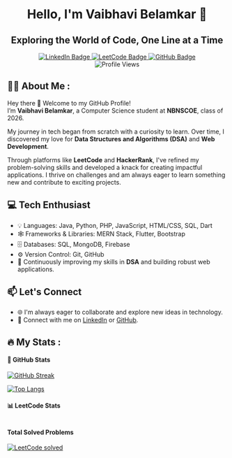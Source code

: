 <div align="center">

  <img src="https://komarev.com/ghpvc/?username=vaibhavibelamkar&style=flat-round&color=red" alt=""/>
  
# Hello, I'm Vaibhavi Belamkar 👋  
## Exploring the World of Code, One Line at a Time  

</div>

<div id="header" align="center">
  <div id="badges">
    <a href="https://www.linkedin.com/in/vaibhavi-belamkar">
      <img src="https://img.shields.io/badge/LinkedIn-blue?style=for-the-badge&logo=linkedin&logoColor=white" alt="LinkedIn Badge"/>
    </a>
<!--     <a href="https://www.hackerrank.com/vaibhavi_belamkar">
      <img src="https://img.shields.io/badge/Hackerrank-darkgreen?style=for-the-badge&logo=hackerrank&logoColor=white" alt="HackerRank Badge"/>
    </a> -->
    <a href="https://leetcode.com/vaibhavi_belamkar">
      <img src="https://img.shields.io/badge/LeetCode-orange?style=for-the-badge&logo=leetcode&logoColor=white" alt="LeetCode Badge"/>
    </a>
    <a href="https://github.com/vaibhavibelamkar">
      <img src="https://img.shields.io/badge/GitHub-black?style=for-the-badge&logo=github&logoColor=white" alt="GitHub Badge"/>
    </a>
  </div>
  <img src="https://komarev.com/ghpvc/?username=vaibhavi-belamkar&style=flat-round&color=brightgreen" alt="Profile Views"/>
</div>

## 👨‍💻 About Me :

Hey there 👋 Welcome to my GitHub Profile!  
I’m **Vaibhavi Belamkar**, a Computer Science student at **NBNSCOE**, class of 2026.  

My journey in tech began from scratch with a curiosity to learn. Over time, I discovered my love for **Data Structures and Algorithms (DSA)** and **Web Development**.  

Through platforms like **LeetCode** and **HackerRank**, I've refined my problem-solving skills and developed a knack for creating impactful applications. I thrive on challenges and am always eager to learn something new and contribute to exciting projects.

## 💻 Tech Enthusiast  

- 💡 Languages: Java, Python, PHP, JavaScript, HTML/CSS, SQL, Dart  
- 🕸 Frameworks & Libraries: MERN Stack, Flutter, Bootstrap  
- 🗄️ Databases: SQL, MongoDB, Firebase  
- ⚙️ Version Control: Git, GitHub  
- 🚀 Continuously improving my skills in **DSA** and building robust web applications.  

## 📫 Let's Connect  

- 🌐 I'm always eager to collaborate and explore new ideas in technology.  
- 🔗 Connect with me on [LinkedIn](https://www.linkedin.com/in/vaibhavi-belamkar) or [GitHub](https://github.com/vaibhavi-belamkar).

## :fire: My Stats :

#### 🚀 GitHub Stats  
[![GitHub Streak](https://streak-stats.demolab.com?user=vaibhavi-belamkar&theme=tokyonight&date_format=M%20j%5B%2C%20Y%5D&card_width=500)](https://git.io/streak-stats)  

[![Top Langs](https://github-readme-stats.vercel.app/api/top-langs/?username=vaibhavi-belamkar&layout=compact&theme=tokyonight)](https://github.com/anuraghazra/github-readme-stats)  

#### 📊 LeetCode Stats  
<div style="display: flex; justify-content: space-between; align-items: center;">
    <div>
        <h4>Total Solved Problems</h4>
        <a href="https://leetcode.com/vaibhavi_belamkar/">
            <img src="https://leetcode-stats-six.vercel.app/api?username=vaibhavi_belamkar&hide=total-submissions&ac_lang=Python" alt="LeetCode solved" />
        </a>
    </div>
</div>

